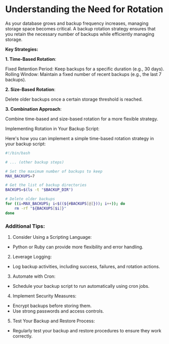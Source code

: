 # Understanding the Need for Rotation

As your database grows and backup frequency increases, managing storage space becomes critical. A backup rotation strategy ensures that you retain the necessary number of backups while efficiently managing storage.

**Key Strategies:**

**1. Time-Based Rotation**:

Fixed Retention Period: Keep backups for a specific duration (e.g., 30 days).
Rolling Window: Maintain a fixed number of recent backups (e.g., the last 7 backups).

**2. Size-Based Rotation**:

Delete older backups once a certain storage threshold is reached.

**3. Combination Approach**:

Combine time-based and size-based rotation for a more flexible strategy.

Implementing Rotation in Your Backup Script:

Here's how you can implement a simple time-based rotation strategy in your backup script:

```sh
#!/bin/bash

# ... (other backup steps)

# Set the maximum number of backups to keep
MAX_BACKUPS=7

# Get the list of backup directories
BACKUPS=$(ls -t "$BACKUP_DIR")

# Delete older backups
for ((i=MAX_BACKUPS; i<$((${#BACKUPS[@]})); i++)); do
    rm -rf "${BACKUPS[$i]}"
done

```

### Additional Tips:

1. Consider Using a Scripting Language:

- Python or Ruby can provide more flexibility and error handling.

2. Leverage Logging:

- Log backup activities, including success, failures, and rotation actions.

3. Automate with Cron:

- Schedule your backup script to run automatically using cron jobs.

4. Implement Security Measures:

- Encrypt backups before storing them.
- Use strong passwords and access controls.

5. Test Your Backup and Restore Process:

- Regularly test your backup and restore procedures to ensure they work correctly.
